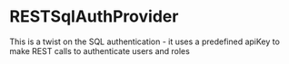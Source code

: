 RESTSqlAuthProvider
===================

This is a twist on the SQL authentication - it uses a predefined apiKey to make REST calls to authenticate users and roles
